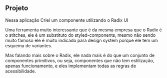 ## Projeto

Nessa aplicação Criei um componente utilizando o Radix UI

Uma ferramenta muito interessante que é da mesma empresa que o Radix é o stitches, ele é um substituto do styled-components, mesmo não sendo muito famoso ele é muito indicado para design system porque ele tem um esquema de variantes.

Mas falando mais sobre o Radix, ele nada mais é do que um conjunto de componentes primitivos, ou seja, componentes que não tem estilização, apenas funcionamento, e eles implementam todas as regras de acessibilidade.